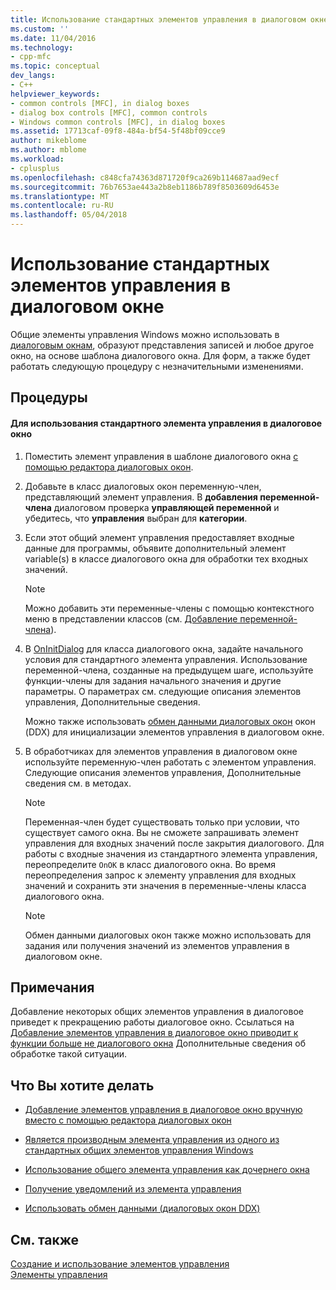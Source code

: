 ```yaml
---
title: Использование стандартных элементов управления в диалоговом окне | Документы Microsoft
ms.custom: ''
ms.date: 11/04/2016
ms.technology:
- cpp-mfc
ms.topic: conceptual
dev_langs:
- C++
helpviewer_keywords:
- common controls [MFC], in dialog boxes
- dialog box controls [MFC], common controls
- Windows common controls [MFC], in dialog boxes
ms.assetid: 17713caf-09f8-484a-bf54-5f48bf09cce9
author: mikeblome
ms.author: mblome
ms.workload:
- cplusplus
ms.openlocfilehash: c848cfa74363d871720f9ca269b114687aad9ecf
ms.sourcegitcommit: 76b7653ae443a2b8eb1186b789f8503609d6453e
ms.translationtype: MT
ms.contentlocale: ru-RU
ms.lasthandoff: 05/04/2018
---
```

# <a name="using-common-controls-in-a-dialog-box"></a>Использование стандартных элементов управления в диалоговом окне
Общие элементы управления Windows можно использовать в [диалоговым окнам](../mfc/dialog-boxes.md), образуют представления записей и любое другое окно, на основе шаблона диалогового окна. Для форм, а также будет работать следующую процедуру с незначительными изменениями.  
  
## <a name="procedures"></a>Процедуры  
  
#### <a name="to-use-a-common-control-in-a-dialog-box"></a>Для использования стандартного элемента управления в диалоговое окно  
  
1.  Поместить элемент управления в шаблоне диалогового окна [с помощью редактора диалоговых окон](../mfc/using-the-dialog-editor-to-add-controls.md).  
  
2.  Добавьте в класс диалоговых окон переменную-член, представляющий элемент управления. В **добавления переменной-члена** диалоговом проверка **управляющей переменной** и убедитесь, что **управления** выбран для **категории**.  
  
3.  Если этот общий элемент управления предоставляет входные данные для программы, объявите дополнительный элемент variable(s) в классе диалогового окна для обработки тех входных значений.  
  
    > [!NOTE]
    >  Можно добавить эти переменные-члены с помощью контекстного меню в представлении классов (см. [Добавление переменной-члена](../ide/adding-a-member-variable-visual-cpp.md)).  
  
4.  В [OnInitDialog](../mfc/reference/cdialog-class.md#oninitdialog) для класса диалогового окна, задайте начального условия для стандартного элемента управления. Использование переменной-члена, созданные на предыдущем шаге, используйте функции-члены для задания начального значения и другие параметры. О параметрах см. следующие описания элементов управления, Дополнительные сведения.  
  
     Можно также использовать [обмен данными диалоговых окон](../mfc/dialog-data-exchange-and-validation.md) окон (DDX) для инициализации элементов управления в диалоговом окне.  
  
5.  В обработчиках для элементов управления в диалоговом окне используйте переменную-член работать с элементом управления. Следующие описания элементов управления, Дополнительные сведения см. в методах.  
  
    > [!NOTE]
    >  Переменная-член будет существовать только при условии, что существует самого окна. Вы не сможете запрашивать элемент управления для входных значений после закрытия диалогового. Для работы с входные значения из стандартного элемента управления, переопределите `OnOK` в класс диалогового окна. Во время переопределения запрос к элементу управления для входных значений и сохранить эти значения в переменные-члены класса диалогового окна.  
  
    > [!NOTE]
    >  Обмен данными диалоговых окон также можно использовать для задания или получения значений из элементов управления в диалоговом окне.  
  
## <a name="remarks"></a>Примечания  
 Добавление некоторых общих элементов управления в диалоговое приведет к прекращению работы диалоговое окно. Ссылаться на [Добавление элементов управления в диалоговое окно приводит к функции больше не диалогового окна](../windows/adding-controls-to-a-dialog-causes-the-dialog-to-no-longer-function.md) Дополнительные сведения об обработке такой ситуации.  
  
## <a name="what-do-you-want-to-do"></a>Что Вы хотите делать  
  
-   [Добавление элементов управления в диалоговое окно вручную вместо с помощью редактора диалоговых окон](../mfc/adding-controls-by-hand.md)  
  
-   [Является производным элемента управления из одного из стандартных общих элементов управления Windows](../mfc/deriving-controls-from-a-standard-control.md)  
  
-   [Использование общего элемента управления как дочернего окна](../mfc/using-a-common-control-as-a-child-window.md)  
  
-   [Получение уведомлений из элемента управления](../mfc/receiving-notification-from-common-controls.md)  
  
-   [Использовать обмен данными (диалоговых окон DDX)](../mfc/dialog-data-exchange-and-validation.md)  
  
## <a name="see-also"></a>См. также  
 [Создание и использование элементов управления](../mfc/making-and-using-controls.md)   
 [Элементы управления](../mfc/controls-mfc.md)


